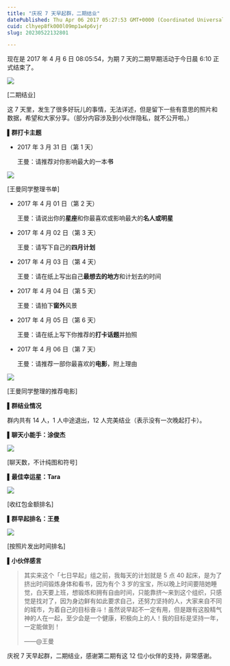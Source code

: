```yaml
---
title: "庆祝 7 天早起群，二期结业"
datePublished: Thu Apr 06 2017 05:27:53 GMT+0000 (Coordinated Universal Time)
cuid: clhyep8fk000l09mp1w4p6vjr
slug: 20230522132801

---
```


现在是 2017 年 4 月 6 日 08:05:54，为期 7 天的二期早期活动于今日晨 6:10 正式结束了。

![](https://cdn.hashnode.com/res/hashnode/image/upload/v1684733300759/871932a0-dabb-4028-8b13-66f0b5d1c785.jpeg)

\[二期结业\]

这 7 天里，发生了很多好玩儿的事情，无法详述，但是留下一些有意思的照片和数据，希望和大家分享。（部分内容涉及到小伙伴隐私，就不公开啦。）

**▌群打卡主题**

* 2017 年 3 月 31 日（第 1 天）
    
    王曼：请推荐对你影响最大的一本**书**
    

![](https://cdn.hashnode.com/res/hashnode/image/upload/v1684733200867/d60f1c00-e9c7-4045-954b-c78cc919990b.png)

\[王曼同学整理书单\]

* 2017 年 4 月 01 日（第 2 天）
    
    王曼：请说出你的**星座**和你最喜欢或影响最大的**名人或明星**
    
* 2017 年 4 月 02 日（第 3 天）
    
    王曼：请写下自己的**四月计划**
    
* 2017 年 4 月 03 日（第 4 天）
    
    王曼：请在纸上写出自己**最想去的地方**和计划去的时间
    
* 2017 年 4 月 04 日（第 5 天）
    
    王曼：请拍下**窗外**风景
    
* 2017 年 4 月 05 日（第 6 天）
    
    王曼：请在纸上写下你推荐的**打卡话题**并拍照
    
* 2017 年 4 月 06 日（第 7 天）
    
    王曼：请推荐一部你最喜欢的**电影**，附上理由
    

![](https://cdn.hashnode.com/res/hashnode/image/upload/v1684733257326/ec3db027-3203-4358-8cac-8ac6b34bf5b3.jpeg)

\[王曼同学整理的推荐电影\]

**▌群结业情况**

群内共有 14 人，1 人中途退出，12 人完美结业（表示没有一次晚起打卡）。

**▌聊天小能手：涂俊杰**

![](https://cdn.hashnode.com/res/hashnode/image/upload/v1684733237269/ed9df8d3-f1cd-4717-a7e4-2158da51e320.png)

\[聊天数，不计纯图和符号\]

**▌最佳幸运星：Tara**

![](https://cdn.hashnode.com/res/hashnode/image/upload/v1684733213307/d2166cff-39ee-48ff-bee9-ddbc456d176e.png)

\[收红包金额排名\]

**▌群早起排名：王曼**

![](https://cdn.hashnode.com/res/hashnode/image/upload/v1684733215558/f39ef937-ed03-4133-86e8-7dced08d05c8.png)

\[按照片发出时间排名\]

**▌小伙伴感言**

> 其实来这个「七日早起」组之前，我每天的计划就是 5 点 40 起床，是为了挤出时间锻炼身体和看书，因为有个 3 岁的宝宝，所以晚上时间要陪她睡觉，白天要上班，想锻炼和拥有自由时间，只能靠挤～来到这个组织，只感觉是找对了，因为身边鲜有如此要求自己，还努力坚持的人，大家来自不同的城市，为着自己的目标奋斗！虽然说早起不一定有用，但是跟有这股精气神的人在一起，至少会是一个健康，积极向上的人！我的目标是坚持一年，一定能做到！
> 
> ——@王曼

庆祝 7 天早起群，二期结业，感谢第二期有这 12 位小伙伴的支持，非常感谢。